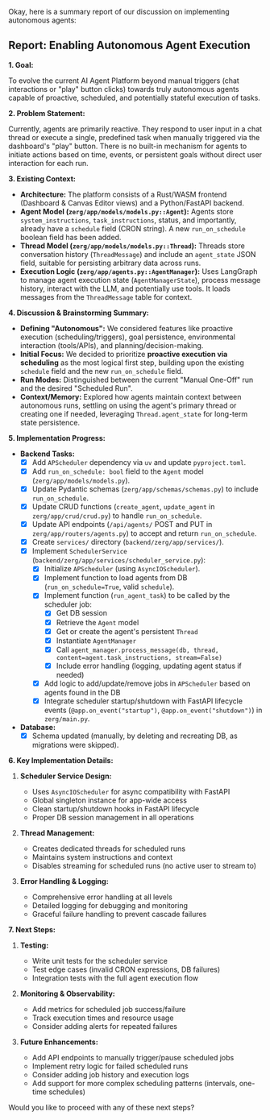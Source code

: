 Okay, here is a summary report of our discussion on implementing autonomous agents:

## Report: Enabling Autonomous Agent Execution

**1. Goal:**

To evolve the current AI Agent Platform beyond manual triggers (chat interactions or "play" button clicks) towards truly autonomous agents capable of proactive, scheduled, and potentially stateful execution of tasks.

**2. Problem Statement:**

Currently, agents are primarily reactive. They respond to user input in a chat thread or execute a single, predefined task when manually triggered via the dashboard's "play" button. There is no built-in mechanism for agents to initiate actions based on time, events, or persistent goals without direct user interaction for each run.

**3. Existing Context:**

*   **Architecture:** The platform consists of a Rust/WASM frontend (Dashboard & Canvas Editor views) and a Python/FastAPI backend.
*   **Agent Model (`zerg/app/models/models.py::Agent`):** Agents store `system_instructions`, `task_instructions`, status, and importantly, already have a `schedule` field (CRON string). A new `run_on_schedule` boolean field has been added.
*   **Thread Model (`zerg/app/models/models.py::Thread`):** Threads store conversation history (`ThreadMessage`) and include an `agent_state` JSON field, suitable for persisting arbitrary data across runs.
*   **Execution Logic (`zerg/app/agents.py::AgentManager`):** Uses LangGraph to manage agent execution state (`AgentManagerState`), process message history, interact with the LLM, and potentially use tools. It loads messages from the `ThreadMessage` table for context.

**4. Discussion & Brainstorming Summary:**

*   **Defining "Autonomous":** We considered features like proactive execution (scheduling/triggers), goal persistence, environmental interaction (tools/APIs), and planning/decision-making.
*   **Initial Focus:** We decided to prioritize **proactive execution via scheduling** as the most logical first step, building upon the existing `schedule` field and the new `run_on_schedule` field.
*   **Run Modes:** Distinguished between the current "Manual One-Off" run and the desired "Scheduled Run".
*   **Context/Memory:** Explored how agents maintain context between autonomous runs, settling on using the agent's primary thread or creating one if needed, leveraging `Thread.agent_state` for long-term state persistence.

**5. Implementation Progress:**

*   **Backend Tasks:**
    *   [x] Add `APScheduler` dependency via `uv` and update `pyproject.toml`.
    *   [x] Add `run_on_schedule: bool` field to the `Agent` model (`zerg/app/models/models.py`).
    *   [x] Update Pydantic schemas (`zerg/app/schemas/schemas.py`) to include `run_on_schedule`.
    *   [x] Update CRUD functions (`create_agent`, `update_agent` in `zerg/app/crud/crud.py`) to handle `run_on_schedule`.
    *   [x] Update API endpoints (`/api/agents/` POST and PUT in `zerg/app/routers/agents.py`) to accept and return `run_on_schedule`.
    *   [x] Create `services/` directory (`backend/zerg/app/services/`).
    *   [x] Implement `SchedulerService` (`backend/zerg/app/services/scheduler_service.py`):
        *   [x] Initialize `APScheduler` (using `AsyncIOScheduler`).
        *   [x] Implement function to load agents from DB (`run_on_schedule=True`, valid `schedule`).
        *   [x] Implement function (`run_agent_task`) to be called by the scheduler job:
            *   [x] Get DB session
            *   [x] Retrieve the `Agent` model
            *   [x] Get or create the agent's persistent `Thread`
            *   [x] Instantiate `AgentManager`
            *   [x] Call `agent_manager.process_message(db, thread, content=agent.task_instructions, stream=False)`
            *   [x] Include error handling (logging, updating agent status if needed)
        *   [x] Add logic to add/update/remove jobs in `APScheduler` based on agents found in the DB
        *   [x] Integrate scheduler startup/shutdown with FastAPI lifecycle events (`@app.on_event("startup")`, `@app.on_event("shutdown")`) in `zerg/main.py`.

*   **Database:**
    *   [x] Schema updated (manually, by deleting and recreating DB, as migrations were skipped).

**6. Key Implementation Details:**

1. **Scheduler Service Design:**
   - Uses `AsyncIOScheduler` for async compatibility with FastAPI
   - Global singleton instance for app-wide access
   - Clean startup/shutdown hooks in FastAPI lifecycle
   - Proper DB session management in all operations

2. **Thread Management:**
   - Creates dedicated threads for scheduled runs
   - Maintains system instructions and context
   - Disables streaming for scheduled runs (no active user to stream to)

3. **Error Handling & Logging:**
   - Comprehensive error handling at all levels
   - Detailed logging for debugging and monitoring
   - Graceful failure handling to prevent cascade failures

**7. Next Steps:**

1. **Testing:**
   - Write unit tests for the scheduler service
   - Test edge cases (invalid CRON expressions, DB failures)
   - Integration tests with the full agent execution flow

2. **Monitoring & Observability:**
   - Add metrics for scheduled job success/failure
   - Track execution times and resource usage
   - Consider adding alerts for repeated failures

3. **Future Enhancements:**
   - Add API endpoints to manually trigger/pause scheduled jobs
   - Implement retry logic for failed scheduled runs
   - Consider adding job history and execution logs
   - Add support for more complex scheduling patterns (intervals, one-time schedules)

Would you like to proceed with any of these next steps?